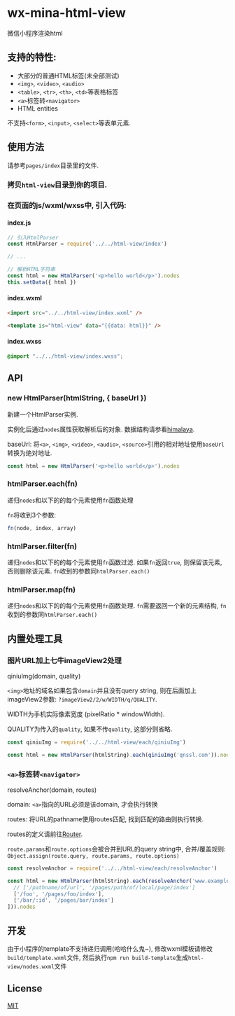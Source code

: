# wx-mina-html-view
微信小程序渲染html

## 支持的特性:
* 大部分的普通HTML标签(未全部测试)
* `<img>`, `<video>`, `<audio>`
* `<table>`, `<tr>`, `<th>`, `<td>`等表格标签
* `<a>`标签转`<navigator>`
* HTML entities

不支持`<form>`, `<input>`, `<select>`等表单元素.

## 使用方法
请参考`pages/index`目录里的文件.

### 拷贝`html-view`目录到你的项目.

### 在页面的js/wxml/wxss中, 引入代码:

#### index.js

```js
// 引入HtmlParser
const HtmlParser = require('../../html-view/index')

// ...

// 解析HTML字符串
const html = new HtmlParser('<p>hello world</p>').nodes
this.setData({ html })
```

#### index.wxml

```html
<import src="../../html-view/index.wxml" />

<template is="html-view" data="{{data: html}}" />
```

#### index.wxss

```css
@import "../../html-view/index.wxss";
```

## API

### new HtmlParser(htmlString, { baseUrl })
新建一个HtmlParser实例.

实例化后通过`nodes`属性获取解析后的对象. 数据结构请参看[himalaya](https://github.com/andrejewski/himalaya).

baseUrl: 将`<a>`, `<img>`, `<video>`, `<audio>`, `<source>`引用的相对地址使用`baseUrl`转换为绝对地址.

```js
const html = new HtmlParser('<p>hello world</p>').nodes
```

### htmlParser.each(fn)
递归`nodes`和以下的的每个元素使用`fn`函数处理

`fn`将收到3个参数:
```js
fn(node, index, array)
```

### htmlParser.filter(fn)
递归`nodes`和以下的的每个元素使用`fn`函数过滤. 如果`fn`返回`true`, 则保留该元素, 否则删除该元素. `fn`收到的参数同`htmlParser.each()`

### htmlParser.map(fn)
递归`nodes`和以下的的每个元素使用`fn`函数处理. `fn`需要返回一个新的元素结构, `fn`收到的参数同`htmlParser.each()`


## 内置处理工具

### 图片URL加上七牛imageView2处理
qiniuImg(domain, quality)

`<img>`地址的域名如果包含`domain`并且没有query string, 则在后面加上imageView2参数: `?imageView2/2/w/WIDTH/q/QUALITY`.

WIDTH为手机实际像素宽度 (pixelRatio * windowWidth).

QUALITY为传入的`quality`, 如果不传`quality`, 这部分则省略.

```js
const qiniuImg = require('../../html-view/each/qiniuImg')

const html = new HtmlParser(htmlString).each(qiniuImg('qnssl.com')).nodes
```

### `<a>`标签转`<navigator>`
resolveAnchor(domain, routes)

domain: `<a>`指向的URL必须是该domain, 才会执行转换

routes: 将URL的pathname使用routes匹配, 找到匹配的路由则执行转换.

routes的定义请前往[Router](https://github.com/fenivana/Router).

`route.params`和`route.options`会被合并到URL的query string中, 合并/覆盖规则: `Object.assign(route.query, route.params, route.options)`

```js
const resolveAnchor = require('../../html-view/each/resolveAnchor')

const html = new HtmlParser(htmlString).each(resolveAnchor('www.example.com', [
  // ['/pathname/of/url', '/pages/path/of/local/page/index']
  ['/foo', '/pages/foo/index'],
  ['/bar/:id', '/pages/bar/index']
])).nodes
```

## 开发
由于小程序的template不支持递归调用(哈哈什么鬼~), 修改wxml模板请修改`build/template.wxml`文件, 然后执行`npm run build-template`生成`html-view/nodes.wxml`文件

## License
[MIT](LICENSE)

